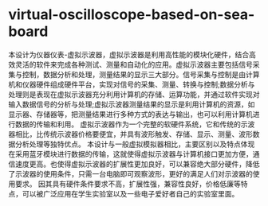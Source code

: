 # virtual-oscilloscope-based-on-sea-board
本设计为仪器仪表-虚拟示波器，虚拟示波器是利用高性能的模块化硬件，结合高效灵活的软件来完成各种测试、测量和自动化的应用。虚拟示波器主要包括信号采集与控制，数据分析和处理，测量结果的显示三大部分。信号采集与控制是由计算机和仪器硬件组成硬件平台，实现对信号的采集、测量、转换与控制;数据分析与处理则是表现在虚拟示波器充分利用计算机的存储、运算功能，并通过软件实现对输入数据信号的分析与处理;虚拟示波器测量结果的显示是利用计算机的资源，如显示器、存储器等，把测量结果进行多种方式的表达与输出，也可以利用计算机进行数据的传输和利用。
虚拟示波器作为一个完整的软硬件系统，它和传统的示波器相比，比传统示波器价格要便宜，并具有波形触发、存储、显示、测量、波形数据分析处理等独特优点。
本设计与一般虚拟模拟器相比，主要区别以及特点体现在采用蓝牙模块进行数据的传输，这就使得虚拟示波器与计算机接口更加方便，通信速度更高。也使得虚拟示波器的扩展性更加良好，可以兼容绝大部分硬件，降低了示波器的使用条件，只需一台电脑即可观察波形，更好的满足人们对示波器的使用要求。
因其具有硬件条件要求不高，扩展性强，兼容性良好，价格低廉等特点，可以被广泛应用在学生实验室以及一些电子爱好者自己的实验室里面。
